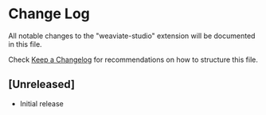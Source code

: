 # Change Log

All notable changes to the "weaviate-studio" extension will be documented in this file.

Check [Keep a Changelog](http://keepachangelog.com/) for recommendations on how to structure this file.

## [Unreleased]

- Initial release